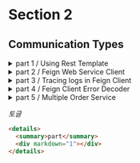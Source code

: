 # Section 2

## Communication Types

<details>
  <summary>part 1 / Using Rest Template</summary>
  <div markdown="1">

```java
//        List<ResponseOrder> orders = new ArrayList<>();

//        Using as Rest Template
        String orderUrl = "http://127.0.0.1:8000/order-service/%s/orders ";

        ResponseEntity<List<ResponseOrder>> orderListResponse =
                restTemplate.exchange(orderUrl, HttpMethod.GET, null,
                new ParameterizedTypeReference<List<ResponseOrder>>() {
        });
```

이렇게 주소값을 직접적으로 하드코딩으로 작업을 해도 큰 문제는 없겠지만, 나중에 변경되거나 게이트웨이의 IP나 포트번호가 변경되거나 같은 서버에 구동이 되지 않을 상황을 대비하여 별도로 구성파일에 만들어 두는 것이 좋다.

```yaml
order_service:
  url: http://127.0.0.1:8000/order-service/%s/orders
```

이 처럼 추가로 작성을 해주면 된다. 여기서 주의할 점은 자바파일에서 해당 url을 사용을 할 떄 `%s`부분이 있기 때문에 주의를 해야한다.

```java
String orderUrl = String.format(env.getProperty("order_service.url"),userId);
```

User Microservice에서 Order Service를 호울할 때 좀 더 간단한 방법을 사용하겠다.

기존에는 `Ip:Port Number`을 직접 작성을 했는데 이번에는

```yaml
order_service:
  url: http://order-service/order-service/%s/orders
```

유레카에 등록되어진 서비스의 이름을 입력하여 사용을 하겠다.

이를 설정하기 위해서 `@LoadBalanced` 어노테이션을 설정해줘야 한다.

  </div>
</details>

<details>
  <summary>part 2 / Feign Web Service Client</summary>
  <div markdown="1">
  
`pom.xml`에 `FeignClient`추가 후, 더 이상 `Rest Template`는 사용하지 않기 때문에 로드발랜서는 주석 처리 후 `@EnableFeignClients`어노테이션 추가

이후 `OrderServiceClient`인터페이스를 생성, 해당 인터페이스는 `@FeignClient(name = "order-service")` 어노테이션에 호출 할 서비스의 이름을 설정해준다.  
그리고 내부에 선언하고자 하는 메소드 전부 다 `Public`이다. 그래서 따로 지정을 해주지 않아도 된다.

```java

@FeignClient(name = "order-service")
public interface OrderServiceClient {

    @GetMapping("/order-service/{userId}/orders")
    List<ResponseOrder>  getOrders(@PathVariable String userId);
}
```

인터페이스 생성 후, 해당 코드를 이용할 서비스로직으로 이동하여 생성자를 주입하고

기존에 이용하던 `Rest Template`는 주석으로 처리 후 `Feign Client` 방법으로 변경

```java
////        Using as Rest Template
//        String orderUrl = String.format(env.getProperty("order_service.url"),userId);
//
//        ResponseEntity<List<ResponseOrder>> orderListResponse =
//                restTemplate.exchange(orderUrl, HttpMethod.GET, null,
//                new ParameterizedTypeReference<List<ResponseOrder>>() {
//        });
////        restTemplate.exchange( 매개 값 -> 주소, 메소드 타입, 요청할 때 파라미터, 전달 받고자하는 방식)
//        List<ResponseOrder> ordersList = orderListResponse.getBody();

//        Using a feign Client
        List<ResponseOrder> ordersList = orderServiceClient.getOrders(userId);

        userDto.setOrders(ordersList);
```

변경을 하면 기존에는 여러 줄의 코드를 작성을 해야 했다면 해당 방법은 인터페이스 선언 후 한 줄의 코드로 작성할 수 있게 된다.

  </div>
</details>

<details>
  <summary>part 3 / Tracing logs in Feign Client</summary>
  <div markdown="1">
  
```yaml
logging:
  level:
    com.example.userservice.client: DEBUG
```
```java
@Bean
public Logger.Level feignLoggerLevel() {
    return Logger.Level.FULL;
}
```
해당 설정으로 `Feign Client`관련 로그들을 출력 가능하다.
![](https://i.postimg.cc/mrRxJpbg/2024-09-08-15-37-43.png)
  
  </div>
</details>

<details>
  <summary>part 4 / Feign Client Error Decoder</summary>
  <div markdown="1">
  
`Feign` 패키지에서 지원하는 `Error Decoder`인터페이스를 이용하여 예외 처리    
해당 인터페이스에 포함된 `Decode`는 `Feign Client`에서 발생했던 에러를 상태코드 값을 이용하여 분기되어진 적절한 코드들을 갖고 작업하도록 도와준다.

  </div>
</details>

<details>
  <summary>part 5 / Multiple Order Service</summary>
  <div markdown="1">
  
Order Service 2개 기동으로 Users의 요청을 분산 처리

2개 기동으로 내장된 `H2-Database`가 동작을 하게된다. 이러면 두 데이터베이스의 동기화 부분에 있어서 문제가 생긴다.  
이를 해결하기 위해 두개의 인스턴스가 하나의 데이터베이스를 이용하는 방법과 데이터베이스간의 동기화를 하는 방법이 있다.

데이터베이스간의 동기화를 하는데 있어서 `Message Queuing Sever`를 이용하여 한 쪽의 서버에서 일어나는 일들을 다른 한 쪽의 데이터베이스에 알려줘 동기화 하는 방법이 있다. `Message Queuing Sever`으로 `Apache Kafka`, `RabbitMQ`를 사용

또 다른 방법으로 두 방법을 같이 사용하는 `Kafka Connector + DB` 방법이 있다.  
해당 방법은 `Message Queuing Sever`는 미들웨어 역활을 통해서 전달된 데이터를 하나의 단일 데이터베이스로 저장

  </div>
</details>

_토글_

```html
<details>
  <summary>part</summary>
  <div markdown="1"></div>
</details>
```
